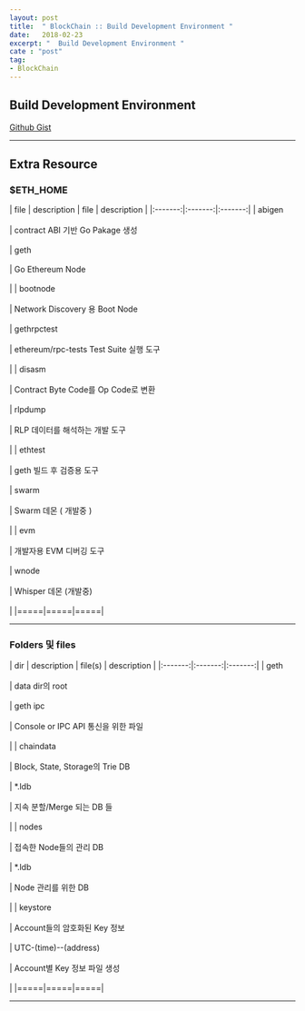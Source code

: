```yaml
---
layout: post
title:  " BlockChain :: Build Development Environment "
date:   2018-02-23
excerpt: "  Build Development Environment "
cate : "post"
tag:
- BlockChain
---
```


## Build Development Environment

[Github Gist](https://gist.github.com/goodGid/0067ca063bcdf9a5c5fdfac5b84cbf1f)



---

## Extra Resource

### $ETH_HOME

|   file       | description    |  file | description |
|:-------:|:-------:|:-------:|
| abigen <br> <br> | contract ABI 기반 Go Pakage 생성 <br> <br> | geth  <br> <br> | Go Ethereum Node <br> <br>   |
| bootnode <br> <br> | Network Discovery 용 Boot Node <br> <br> | gethrpctest <br> <br> | ethereum/rpc-tests Test Suite 실행 도구 <br> <br>  |
| disasm <br> <br> | Contract Byte Code를 Op Code로 변환 <br> <br> | rlpdump <br> <br> | RLP 데이터를 해석하는 개발 도구 <br> <br>   |
| ethtest <br> <br> | geth 빌드 후 검증용 도구 <br> <br> | swarm <br> <br> | Swarm 데몬 ( 개발중 ) <br> <br>   |
| evm <br> <br> | 개발자용 EVM 디버깅 도구 <br> <br> | wnode <br> <br> | Whisper 데몬 (개발중) <br> <br>  |
|=====|=====|=====|

---

### Folders 및 files

|   dir       | description    |  file(s) | description |
|:-------:|:-------:|:-------:|
| geth  <br> <br>| data dir의 root  <br> <br> | geth ipc  <br> <br>| Console or IPC API 통신을 위한 파일 <br> <br>  |
| chaindata  <br> <br> | Block, State, Storage의 Trie DB  <br> <br> | *.ldb  <br> <br> | 지속 분할/Merge 되는 DB 들 <br> <br>  |
| nodes  <br> <br> | 접속한 Node들의 관리 DB  <br> <br> | *.ldb   <br> <br> | Node 관리를 위한 DB <br> <br>  |
| keystore  <br> <br> | Account들의 암호화된 Key 정보  <br> <br> | UTC-(time)--(address)  <br> <br> | Account별 Key 정보 파일 생성 <br> <br>  |
|=====|=====|=====|

---

